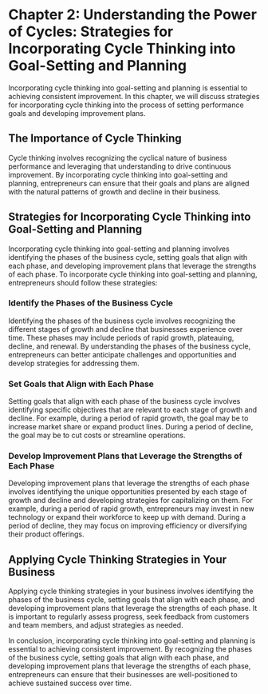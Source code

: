 Chapter 2: Understanding the Power of Cycles: Strategies for Incorporating Cycle Thinking into Goal-Setting and Planning
========================================================================================================================

Incorporating cycle thinking into goal-setting and planning is essential to achieving consistent improvement. In this chapter, we will discuss strategies for incorporating cycle thinking into the process of setting performance goals and developing improvement plans.

The Importance of Cycle Thinking
--------------------------------

Cycle thinking involves recognizing the cyclical nature of business performance and leveraging that understanding to drive continuous improvement. By incorporating cycle thinking into goal-setting and planning, entrepreneurs can ensure that their goals and plans are aligned with the natural patterns of growth and decline in their business.

Strategies for Incorporating Cycle Thinking into Goal-Setting and Planning
--------------------------------------------------------------------------

Incorporating cycle thinking into goal-setting and planning involves identifying the phases of the business cycle, setting goals that align with each phase, and developing improvement plans that leverage the strengths of each phase. To incorporate cycle thinking into goal-setting and planning, entrepreneurs should follow these strategies:

### Identify the Phases of the Business Cycle

Identifying the phases of the business cycle involves recognizing the different stages of growth and decline that businesses experience over time. These phases may include periods of rapid growth, plateauing, decline, and renewal. By understanding the phases of the business cycle, entrepreneurs can better anticipate challenges and opportunities and develop strategies for addressing them.

### Set Goals that Align with Each Phase

Setting goals that align with each phase of the business cycle involves identifying specific objectives that are relevant to each stage of growth and decline. For example, during a period of rapid growth, the goal may be to increase market share or expand product lines. During a period of decline, the goal may be to cut costs or streamline operations.

### Develop Improvement Plans that Leverage the Strengths of Each Phase

Developing improvement plans that leverage the strengths of each phase involves identifying the unique opportunities presented by each stage of growth and decline and developing strategies for capitalizing on them. For example, during a period of rapid growth, entrepreneurs may invest in new technology or expand their workforce to keep up with demand. During a period of decline, they may focus on improving efficiency or diversifying their product offerings.

Applying Cycle Thinking Strategies in Your Business
---------------------------------------------------

Applying cycle thinking strategies in your business involves identifying the phases of the business cycle, setting goals that align with each phase, and developing improvement plans that leverage the strengths of each phase. It is important to regularly assess progress, seek feedback from customers and team members, and adjust strategies as needed.

In conclusion, incorporating cycle thinking into goal-setting and planning is essential to achieving consistent improvement. By recognizing the phases of the business cycle, setting goals that align with each phase, and developing improvement plans that leverage the strengths of each phase, entrepreneurs can ensure that their businesses are well-positioned to achieve sustained success over time.
